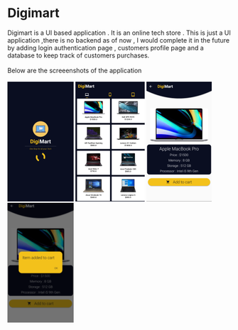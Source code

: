 # Digimart
Digimart is a UI based application . It is an online tech store . This is just a UI application ,there is no backend as of now , I would complete it in the future by adding login authentication page ,  customers profile page and a database to keep track of customers purchases.<br><br>
Below are the screeenshots of the application<br><br>
![alt text](https://github.com/vaishnavpuram27/Digimart/blob/master/screenshots/loading.png)
![alt text](https://github.com/vaishnavpuram27/Digimart/blob/master/screenshots/dashboard.png)
![alt text](https://github.com/vaishnavpuram27/Digimart/blob/master/screenshots/product.png)
![alt text](https://github.com/vaishnavpuram27/Digimart/blob/master/screenshots/cart.png)
